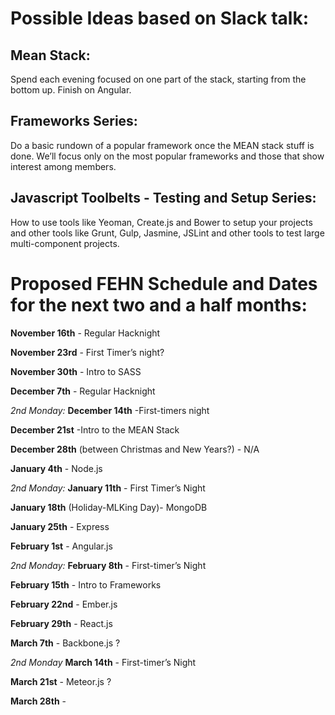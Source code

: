 # Possible Ideas based on Slack talk: 

## Mean Stack: 
Spend each evening focused on one part of the stack, starting from the bottom up. Finish on Angular.

## Frameworks Series: 
Do a basic rundown of a popular framework once the MEAN stack stuff is done. We’ll focus only on the most popular frameworks and those that show interest among members.

## Javascript Toolbelts - Testing and Setup Series:
How to use tools like Yeoman, Create.js and Bower to setup your projects and other tools like Grunt, Gulp, Jasmine, JSLint and other tools to test large multi-component projects.

# Proposed FEHN Schedule and Dates for the next two and a half months:
**November 16th** - Regular Hacknight

**November 23rd** - First Timer’s night?

**November 30th** - Intro to SASS

**December 7th** - Regular Hacknight

*2nd Monday:* **December 14th** -First-timers night

**December 21st** -Intro to the MEAN Stack

**December 28th** (between Christmas and New Years?) - N/A

**January 4th** - Node.js

*2nd Monday:* **January 11th** - First Timer’s Night

**January 18th** (Holiday-MLKing Day)- MongoDB

**January 25th** - Express

**February 1st** - Angular.js

*2nd Monday:* **February 8th** - First-timer’s Night

**February 15th** - Intro to Frameworks

**February 22nd** - Ember.js

**February 29th** - React.js

**March 7th** - Backbone.js ?

*2nd Monday* **March 14th** - First-timer’s Night

**March 21st** - Meteor.js ?

**March 28th** -




